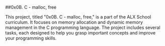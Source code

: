 ##0x0B. C - malloc, free

This project, titled "0x0B. C - malloc, free," is a part of the ALX School curriculum. It focuses on memory allocation and dynamic memory management in the C programming language. The project includes several tasks, each designed to help you grasp important concepts and improve your programming skills.
